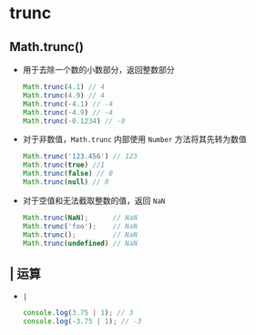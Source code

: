 # trunc

## Math.trunc()

+ 用于去除一个数的小数部分，返回整数部分

    ```js
    Math.trunc(4.1) // 4
    Math.trunc(4.9) // 4
    Math.trunc(-4.1) // -4
    Math.trunc(-4.9) // -4
    Math.trunc(-0.1234) // -0
    ```

+ 对于非数值，`Math.trunc` 内部使用 `Number` 方法将其先转为数值

    ```js
    Math.trunc('123.456') // 123
    Math.trunc(true) //1
    Math.trunc(false) // 0
    Math.trunc(null) // 0
    ```

+ 对于空值和无法截取整数的值，返回 `NaN`

    ```js
    Math.trunc(NaN);      // NaN
    Math.trunc('foo');    // NaN
    Math.trunc();         // NaN
    Math.trunc(undefined) // NaN
    ```

## | 运算

+ `|`

    ```js
    console.log(3.75 | 1); // 3
    console.log(-3.75 | 1); // -3
    ```

